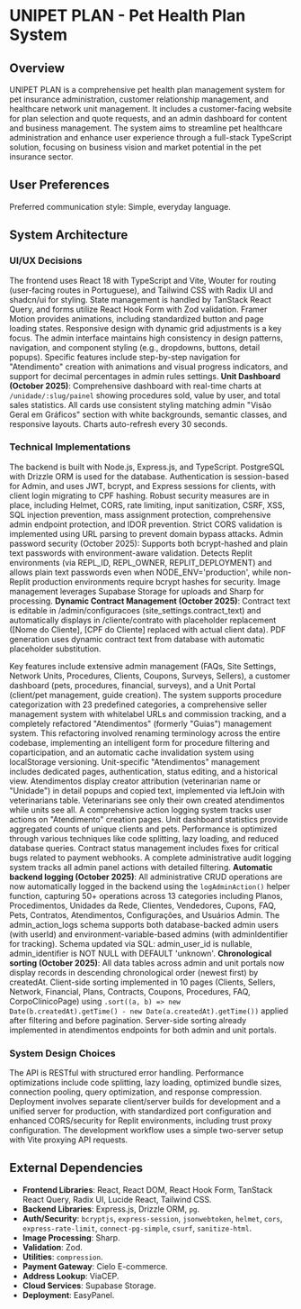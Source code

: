 # UNIPET PLAN - Pet Health Plan System

## Overview
UNIPET PLAN is a comprehensive pet health plan management system for pet insurance administration, customer relationship management, and healthcare network unit management. It includes a customer-facing website for plan selection and quote requests, and an admin dashboard for content and business management. The system aims to streamline pet healthcare administration and enhance user experience through a full-stack TypeScript solution, focusing on business vision and market potential in the pet insurance sector.

## User Preferences
Preferred communication style: Simple, everyday language.

## System Architecture

### UI/UX Decisions
The frontend uses React 18 with TypeScript and Vite, Wouter for routing (user-facing routes in Portuguese), and Tailwind CSS with Radix UI and shadcn/ui for styling. State management is handled by TanStack React Query, and forms utilize React Hook Form with Zod validation. Framer Motion provides animations, including standardized button and page loading states. Responsive design with dynamic grid adjustments is a key focus. The admin interface maintains high consistency in design patterns, navigation, and component styling (e.g., dropdowns, buttons, detail popups). Specific features include step-by-step navigation for "Atendimento" creation with animations and visual progress indicators, and support for decimal percentages in admin rules settings. **Unit Dashboard (October 2025)**: Comprehensive dashboard with real-time charts at `/unidade/:slug/painel` showing procedures sold, value by user, and total sales statistics. All cards use consistent styling matching admin "Visão Geral em Gráficos" section with white backgrounds, semantic classes, and responsive layouts. Charts auto-refresh every 30 seconds.

### Technical Implementations
The backend is built with Node.js, Express.js, and TypeScript. PostgreSQL with Drizzle ORM is used for the database. Authentication is session-based for Admin, and uses JWT, bcrypt, and Express sessions for clients, with client login migrating to CPF hashing. Robust security measures are in place, including Helmet, CORS, rate limiting, input sanitization, CSRF, XSS, SQL injection prevention, mass assignment protection, comprehensive admin endpoint protection, and IDOR prevention. Strict CORS validation is implemented using URL parsing to prevent domain bypass attacks. Admin password security (October 2025): Supports both bcrypt-hashed and plain text passwords with environment-aware validation. Detects Replit environments (via REPL_ID, REPL_OWNER, REPLIT_DEPLOYMENT) and allows plain text passwords even when NODE_ENV='production', while non-Replit production environments require bcrypt hashes for security. Image management leverages Supabase Storage for uploads and Sharp for processing. **Dynamic Contract Management (October 2025)**: Contract text is editable in /admin/configuracoes (site_settings.contract_text) and automatically displays in /cliente/contrato with placeholder replacement ([Nome do Cliente], [CPF do Cliente] replaced with actual client data). PDF generation uses dynamic contract text from database with automatic placeholder substitution.

Key features include extensive admin management (FAQs, Site Settings, Network Units, Procedures, Clients, Coupons, Surveys, Sellers), a customer dashboard (pets, procedures, financial, surveys), and a Unit Portal (client/pet management, guide creation). The system supports procedure categorization with 23 predefined categories, a comprehensive seller management system with whitelabel URLs and commission tracking, and a completely refactored "Atendimentos" (formerly "Guias") management system. This refactoring involved renaming terminology across the entire codebase, implementing an intelligent form for procedure filtering and coparticipation, and an automatic cache invalidation system using localStorage versioning. Unit-specific "Atendimentos" management includes dedicated pages, authentication, status editing, and a historical view. Atendimentos display creator attribution (veterinarian name or "Unidade") in detail popups and copied text, implemented via leftJoin with veterinarians table. Veterinarians see only their own created atendimentos while units see all. A comprehensive action logging system tracks user actions on "Atendimento" creation pages. Unit dashboard statistics provide aggregated counts of unique clients and pets. Performance is optimized through various techniques like code splitting, lazy loading, and reduced database queries. Contract status management includes fixes for critical bugs related to payment webhooks. A complete administrative audit logging system tracks all admin panel actions with detailed filtering. **Automatic backend logging (October 2025)**: All administrative CRUD operations are now automatically logged in the backend using the `logAdminAction()` helper function, capturing 50+ operations across 13 categories including Planos, Procedimentos, Unidades da Rede, Clientes, Vendedores, Cupons, FAQ, Pets, Contratos, Atendimentos, Configurações, and Usuários Admin. The admin_action_logs schema supports both database-backed admin users (with userId) and environment-variable-based admins (with adminIdentifier for tracking). Schema updated via SQL: admin_user_id is nullable, admin_identifier is NOT NULL with DEFAULT 'unknown'. **Chronological sorting (October 2025)**: All data tables across admin and unit portals now display records in descending chronological order (newest first) by createdAt. Client-side sorting implemented in 10 pages (Clients, Sellers, Network, Financial, Plans, Contracts, Coupons, Procedures, FAQ, CorpoClinicoPage) using `.sort((a, b) => new Date(b.createdAt).getTime() - new Date(a.createdAt).getTime())` applied after filtering and before pagination. Server-side sorting already implemented in atendimentos endpoints for both admin and unit portals.

### System Design Choices
The API is RESTful with structured error handling. Performance optimizations include code splitting, lazy loading, optimized bundle sizes, connection pooling, query optimization, and response compression. Deployment involves separate client/server builds for development and a unified server for production, with standardized port configuration and enhanced CORS/security for Replit environments, including trust proxy configuration. The development workflow uses a simple two-server setup with Vite proxying API requests.

## External Dependencies

-   **Frontend Libraries**: React, React DOM, React Hook Form, TanStack React Query, Radix UI, Lucide React, Tailwind CSS.
-   **Backend Libraries**: Express.js, Drizzle ORM, `pg`.
-   **Auth/Security**: `bcryptjs`, `express-session`, `jsonwebtoken`, `helmet`, `cors`, `express-rate-limit`, `connect-pg-simple`, `csurf`, `sanitize-html`.
-   **Image Processing**: Sharp.
-   **Validation**: Zod.
-   **Utilities**: `compression`.
-   **Payment Gateway**: Cielo E-commerce.
-   **Address Lookup**: ViaCEP.
-   **Cloud Services**: Supabase Storage.
-   **Deployment**: EasyPanel.